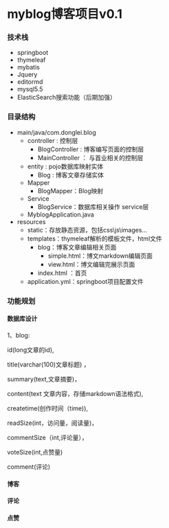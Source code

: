 # myblog博客项目v0.1

### 技术栈

- springboot
- thymeleaf
- mybatis
- Jquery
- editormd
- mysql5.5
- ElasticSearch搜索功能（后期加强）



### 目录结构

* main/java/com.donglei.blog
  * controller :  控制层
    * BlogController :   博客编写页面的控制层
    * MainController ：  与首业相关的控制层
  * entity :  pojo数据库映射实体
    * Blog :  博客文章存储实体
  * Mapper
    * BlogMapper：Blog映射
  * Service
    * BlogService：数据库相关操作  service层
  * MyblogApplication.java 
* resources
  * static：存放静态资源，包括css\js\images...
  * templates：thymeleaf解析的模板文件，html文件
    * blog：博客文章编辑相关页面
      * simple.html：博文markdown编辑页面
      * view.html：博文编辑完展示页面
    * index.html ：首页
  * application.yml：springboot项目配置文件

### 功能规划

#### 数据库设计

1、blog:

id(long文章的id), 

title(varchar(100)文章标题) ，

summary(text,文章摘要)，

content(text 文章内容，存储markdown语法格式), 

createtime(创作时间（time)),

readSize(int，访问量，阅读量)，

commentSize（int,评论量），

voteSize(int,点赞量)

comment(评论)

#### 博客

#### 评论

#### 点赞



